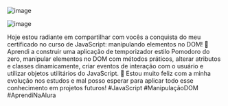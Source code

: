 ![image](https://github.com/user-attachments/assets/d48519a0-0fc6-4b61-a270-a52086b60e89)

![image](https://github.com/user-attachments/assets/9e56d8f8-9588-4cc7-8d58-bea3d9d05a3d)




Hoje estou radiante em compartilhar com vocês a conquista do meu certificado no curso de JavaScript: manipulando elementos no DOM! 🎉 Aprendi a construir uma aplicação de temporizador estilo Pomodoro do zero, manipular elementos no DOM com métodos práticos, alterar atributos e classes dinamicamente, criar eventos de interação com o usuário e utilizar objetos utilitários do JavaScript. 🚀 Estou muito feliz com a minha evolução nos estudos e mal posso esperar para aplicar todo esse conhecimento em projetos futuros! #JavaScript #ManipulaçãoDOM #AprendiNaAlura
